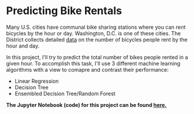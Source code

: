 # Predicting Bike Rentals
Many U.S. cities have communal bike sharing stations where you can rent bicycles by the hour or day. Washington, D.C. is one of these cities. The District collects detailed [data](http://archive.ics.uci.edu/ml/datasets/Bike+Sharing+Dataset) on the number of bicycles people rent by the hour and day.

In this project, I'll try to predict the total number of bikes people rented in a given hour. To accomplish this task, I'll use 3 different machine learning algorithms with a view to comapre and contrast their performance:
- Linear Regression
- Decision Tree
- Ensembled Decision Tree/Random Forest

**The Jupyter Notebook (code) for this project can be found [here.](https://nbviewer.org/github/hussam95/Portfolio/blob/2b35f991af652cd60e19c339412c9fd181feabcc/Predicting_Bike_Rentals_Colab.ipynb)**
